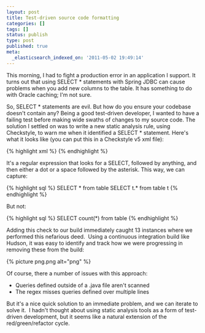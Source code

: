 ```yaml
---
layout: post
title: Test-driven source code formatting
categories: []
tags: []
status: publish
type: post
published: true
meta:
  _elasticsearch_indexed_on: '2011-05-02 19:49:14'
---
```

This morning, I had to fight a production error in an application I support. It turns out that using SELECT * statements with Spring JDBC can cause problems when you add new columns to the table. It has something to do with Oracle caching; I'm not sure.

So, SELECT * statements are evil. But how do you ensure your codebase doesn't contain any? Being a good test-driven developer, I wanted to have a failing test before making wide swaths of changes to my source code.
The solution I settled on was to write a new static analysis rule, using Checkstyle, to warn me when it identified a SELECT * statement. Here's what it looks like (you can put this in a Checkstyle v5 xml file):

{% highlight xml %}
<module name="RegexpSinglelineJava">
<property name="format" value="SELECT.*[\. ]\*"/>
<property name="ignoreComments" value="true"/>
<property name="message" value="Do not use SELECT * statements"/>
</module>
{% endhighlight %}

It's a regular expression that looks for a SELECT, followed by anything, and then either a dot or a space followed by the asterisk. This way, we can capture:

{% highlight sql %}
SELECT * from table
SELECT t.* from table t
{% endhighlight %}

But not:

{% highlight sql %}
SELECT count(*) from table
{% endhighlight %}

Adding this check to our build immediately caught 13 instances where we performed this nefarious deed.  Using a continuous integration build like Hudson, it was easy to identify and track how we were progressing in removing these from the build:

{% picture png.png alt="png" %}

Of course, there a number of issues with this approach:
<ul>
	<li>Queries defined outside of a .java file aren't scanned</li>
	<li>The regex misses queries defined over multiple lines</li>
</ul>
But it's a nice quick solution to an immediate problem, and we can iterate to solve it.  I hadn't thought about using static analysis tools as a form of test-driven development, but it seems like a natural extension of the red/green/refactor cycle.
